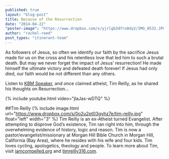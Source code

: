 ```yaml
---
published: true
layout: "blog-post"
title: Because of the Resurrection
date: "2014-04-22"
"poster-image": "https://www.dropbox.com/s/yjrlgb3dfro0dy2/IMG_0532.JPG"
author: "rachel-reed"
post_types: "itinerant-team"
---
```


As followers of Jesus, so often we identify our faith by the sacrifice Jesus made for us on the cross and his relentless love that led him to such a brutal death. But may we never forget the impact of Jesus’ resurrection!  He made himself the ultimate victory and defeated death forever! If Jesus had only died, our faith would be not different than any others.

Listen to <a href="http://www.kbm.org/speakers" target="_blank">KBM Speaker</a>, and once claimed atheist, Tim Reilly, as he shared his thoughts on Resurrection…

{% include youtube.html video="jlaJas-wDTQ" %}

##Tim Reilly
{% include image.html url="https://www.dropbox.com/s/0o2u2pt03gyhz7e/tim-reilly.jpg" float="left" width="3" %} Tim Reilly is an ex-Atheist turned Evangelist. After attempting to disprove God’s existence, Tim ran right into him, through the overwhelming evidence of history, logic and reason. Tim is now a pastor/evangelist/missionary at Morgan Hill Bible Church in Morgan Hill, California (Bay Area), where he resides with his wife and four kids. Tim loves cycling, apologetics, theology and people. To learn more about Tim, visit <a href="http://www.iamcompelled.org" target="_blank">iamcompelled.org</a> and <a href="http://www.timreilly316.com" target="_blank">timreilly316.com</a>.